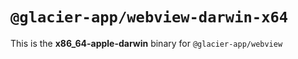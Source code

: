 # `@glacier-app/webview-darwin-x64`

This is the **x86_64-apple-darwin** binary for `@glacier-app/webview`
